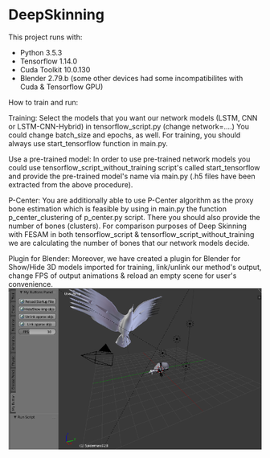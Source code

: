 # DeepSkinning

This project runs with:
- Python 3.5.3
- Tensorflow 1.14.0
- Cuda Toolkit 10.0.130
- Blender 2.79.b (some other devices had some incompatibilites with Cuda & Tensorflow GPU)

How to train and run:

  Training: Select the models that you want our network models (LSTM, CNN or LSTM-CNN-Hybrid) in tensorflow_script.py (change network=....)
            You could change batch_size and epochs, as well. For training, you should always use start_tensorflow function in main.py.
            
  Use a pre-trained model: In order to use pre-trained network models you could use tensorflow_script_without_training script's called start_tensorflow and provide
                           the pre-trained model's name via main.py (.h5 files have been extracted from the above procedure).
                           
  P-Center: You are additionally able to use P-Center algorithm as the proxy bone estimation which is feasible by using in main.py the function p_center_clustering of
            p_center.py script. There you should also provide the number of bones (clusters). For comparison purposes of Deep Skinning with FESAM in both tensorflow_script
            & tensorflow_script_without_training we are calculating the number of bones that our network models decide.
 
  Plugin for Blender: Moreover, we have created a plugin for Blender for Show/Hide 3D models imported for training, 
                      link/unlink our method's output, change FPS of output animations & reload an empty scene for user's convenience.
![alt text](https://github.com/AnastasiaMoutafidou/DeepSkinning/blob/master/Plugin.PNG?raw=true)

